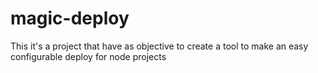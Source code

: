 # magic-deploy
This it's a project that have as objective to create a tool to make an easy configurable deploy for node projects
